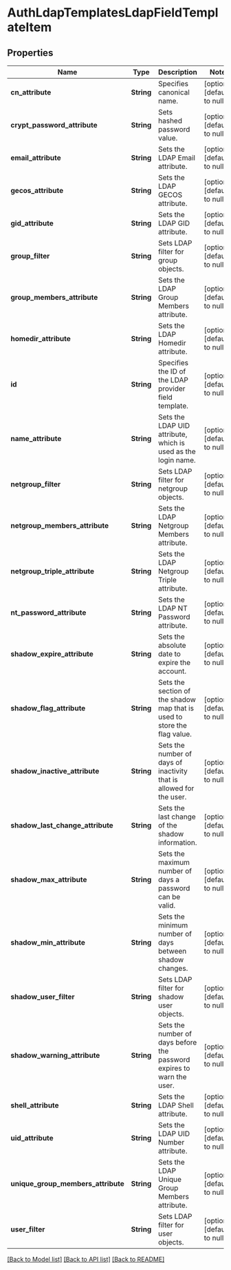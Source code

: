 # AuthLdapTemplatesLdapFieldTemplateItem

## Properties
Name | Type | Description | Notes
------------ | ------------- | ------------- | -------------
**cn_attribute** | **String** | Specifies canonical name. | [optional] [default to null]
**crypt_password_attribute** | **String** | Sets hashed password value. | [optional] [default to null]
**email_attribute** | **String** | Sets the LDAP Email attribute. | [optional] [default to null]
**gecos_attribute** | **String** | Sets the LDAP GECOS attribute. | [optional] [default to null]
**gid_attribute** | **String** | Sets the LDAP GID attribute. | [optional] [default to null]
**group_filter** | **String** | Sets LDAP filter for group objects. | [optional] [default to null]
**group_members_attribute** | **String** | Sets the LDAP Group Members attribute. | [optional] [default to null]
**homedir_attribute** | **String** | Sets the LDAP Homedir attribute. | [optional] [default to null]
**id** | **String** | Specifies the ID of the LDAP provider field template. | [optional] [default to null]
**name_attribute** | **String** | Sets the LDAP UID attribute, which is used as the login name. | [optional] [default to null]
**netgroup_filter** | **String** | Sets LDAP filter for netgroup objects. | [optional] [default to null]
**netgroup_members_attribute** | **String** | Sets the LDAP Netgroup Members attribute. | [optional] [default to null]
**netgroup_triple_attribute** | **String** | Sets the LDAP Netgroup Triple attribute. | [optional] [default to null]
**nt_password_attribute** | **String** | Sets the LDAP NT Password attribute. | [optional] [default to null]
**shadow_expire_attribute** | **String** | Sets the absolute date to expire the account. | [optional] [default to null]
**shadow_flag_attribute** | **String** | Sets the section of the shadow map that is used to store the flag value. | [optional] [default to null]
**shadow_inactive_attribute** | **String** | Sets the number of days of inactivity that is allowed for the user. | [optional] [default to null]
**shadow_last_change_attribute** | **String** | Sets the last change of the shadow information. | [optional] [default to null]
**shadow_max_attribute** | **String** | Sets the maximum number of days a password can be valid. | [optional] [default to null]
**shadow_min_attribute** | **String** | Sets the minimum number of days between shadow changes. | [optional] [default to null]
**shadow_user_filter** | **String** | Sets LDAP filter for shadow user objects. | [optional] [default to null]
**shadow_warning_attribute** | **String** | Sets the number of days before the password expires to warn the user. | [optional] [default to null]
**shell_attribute** | **String** | Sets the LDAP Shell attribute. | [optional] [default to null]
**uid_attribute** | **String** | Sets the LDAP UID Number attribute. | [optional] [default to null]
**unique_group_members_attribute** | **String** | Sets the LDAP Unique Group Members attribute. | [optional] [default to null]
**user_filter** | **String** | Sets LDAP filter for user objects. | [optional] [default to null]

[[Back to Model list]](../README.md#documentation-for-models) [[Back to API list]](../README.md#documentation-for-api-endpoints) [[Back to README]](../README.md)


